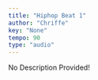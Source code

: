 ```yaml
---
title: "Hiphop Beat 1"
author: "Chriffe"
key: "None"
tempo: 90
type: "audio"
---
```


<!-- TODO: Add a description here -->
No Description Provided!
